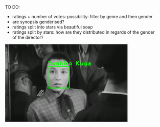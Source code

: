 TO DO:
- ratings + number of votes: possibility: filter by genre and then gender
- are synopsis genderised?
- ratings split into stars via beautiful soap
- ratings split by stars: how are they distributed in regards of the gender of the director?


<img src="https://github.com/ecancellieri/Face_Recognition_Koibumi/blob/master/Yoshiko_Kuga.png" width="400">
